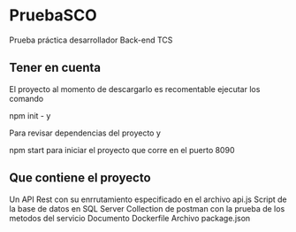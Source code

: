 # PruebaSCO
Prueba práctica desarrollador Back-end TCS
## Tener en cuenta
El proyecto al momento de descargarlo es recomentable ejecutar los comando 

npm init - y

Para revisar dependencias del proyecto y 

npm start
para iniciar el proyecto que corre en el puerto 8090

## Que contiene el proyecto

Un API Rest con su enrrutamiento especificado en el archivo api.js
Script de la base de datos en SQL Server 
Collection de postman con la prueba de los metodos del servicio 
Documento Dockerfile
Archivo package.json 

